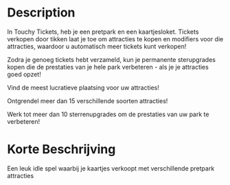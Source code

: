# Description
In Touchy Tickets, heb je een pretpark en een kaartjesloket. Tickets verkopen door tikken laat je toe om attracties te kopen en modifiers voor die attracties, waardoor u automatisch meer tickets kunt verkopen!

Zodra je genoeg tickets hebt verzameld, kun je permanente sterupgrades kopen die de prestaties van je hele park verbeteren - als je je attracties goed opzet!

Vind de meest lucratieve plaatsing voor uw attracties!

Ontgrendel meer dan 15 verschillende soorten attracties!

Werk tot meer dan 10 sterrenupgrades om de prestaties van uw park te verbeteren!

# Korte Beschrijving
Een leuk idle spel waarbij je kaartjes verkoopt met verschillende pretpark attracties